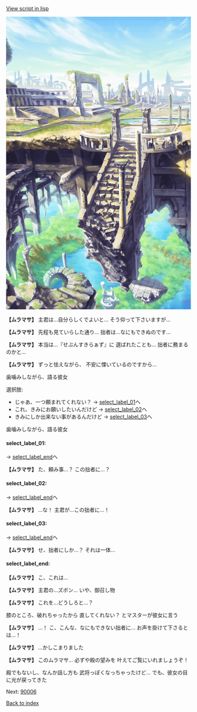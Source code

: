 [View script in lisp](../scripts/10251102.txt)

![antiquity.png](../images/backgrounds/antiquity.png)

**【ムラマサ】**
主君は…自分らしくでよいと…
そう仰って下さいますが…

**【ムラマサ】**
先程も見ていらした通り…
拙者は…なにもできぬのです…

**【ムラマサ】**
本当は…『せぶんすきらぁず』に
選ばれたことも…
拙者に務まるのかと…

**【ムラマサ】**
ずっと怯えながら、
不安に慄いているのですから…

歯噛みしながら、語る彼女

選択肢:
- じゃあ、一つ頼まれてくれない？ → [select_label_01](#select_label_01)へ
- これ、きみにお願いしたいんだけど → [select_label_02](#select_label_02)へ
- きみにしか出来ない事があるんだけど → [select_label_03](#select_label_03)へ

歯噛みしながら、語る彼女

#### select_label_01:
 → [select_label_end](#select_label_end)へ

**【ムラマサ】**
た、頼み事…？
この拙者に…？

#### select_label_02:
 → [select_label_end](#select_label_end)へ

**【ムラマサ】**
…な！
主君が…この拙者に…！

#### select_label_03:
 → [select_label_end](#select_label_end)へ

**【ムラマサ】**
せ、拙者にしか…？
それは一体…

#### select_label_end:

**【ムラマサ】**
こ、これは…

**【ムラマサ】**
主君の…ズボン…
いや、御召し物

**【ムラマサ】**
これを…どうしろと…？

膝のところ、破れちゃったから
直してくれない？
とマスターが彼女に言う

**【ムラマサ】**
…！
こ、こんな、なにもできない拙者に…
お声を掛けて下さるとは…！

**【ムラマサ】**
…かしこまりました

**【ムラマサ】**
このムラマサ…
必ずや殿の望みを
叶えてご覧にいれましょうぞ！

殿でもないし、なんか話し方も
武将っぽくなっちゃったけど…
でも、彼女の目に光が戻ってきた

Next: [90006](90006.md)

[Back to index](index.md)
